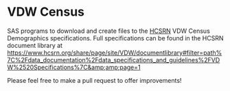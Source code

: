 # VDW Census

SAS programs to download and create files to the [HCSRN](http://www.hcsrn.org) VDW Census Demographics specifications.
Full specifications can be found in the HCSRN document library at
https://www.hcsrn.org/share/page/site/VDW/documentlibrary#filter=path%7C%2Fdata_documentation%2Fdata_specifications_and_guidelines%2FVDW%2520Specifications%7C&amp;amp;page=1

Please feel free to make a pull request to offer improvements!
